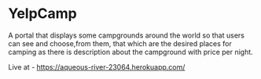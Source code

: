# YelpCamp
A portal that displays some campgrounds around the world so that users can see and choose,from them, that which are the desired places for camping as there is description about the campground with price per night.

Live at - https://aqueous-river-23064.herokuapp.com/
